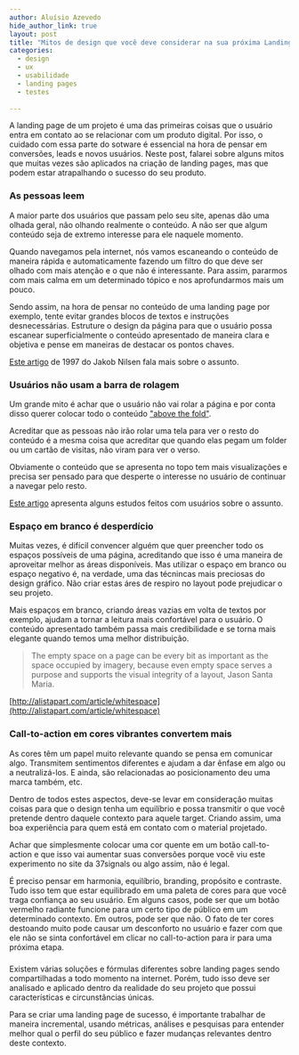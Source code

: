 ```yaml
---
author: Aluísio Azevedo
hide_author_link: true
layout: post
title: "Mitos de design que você deve considerar na sua próxima Landing Page"
categories:
  - design
  - ux
  - usabilidade
  - landing pages
  - testes
  
---
```



A landing page de um projeto é uma das primeiras coisas que o usuário entra em contato ao se relacionar com um produto digital. Por isso, o cuidado com essa parte do sotware é essencial na hora de pensar em conversões, leads e novos usuários. Neste post, falarei sobre alguns mitos que muitas vezes são aplicados na criação de landing pages, mas que podem estar atrapalhando o sucesso do seu produto.

<!--more-->



### As pessoas leem

A maior parte dos usuários que passam pelo seu site, apenas dão uma olhada geral, não olhando realmente o conteúdo. A não ser que algum conteúdo seja de extremo interesse para ele naquele momento.

Quando navegamos pela internet, nós vamos escaneando o conteúdo de maneira rápida e automaticamente fazendo um filtro do que deve ser olhado com mais atenção e o que não é interessante. Para assim, pararmos com mais calma em um determinado tópico e nos aprofundarmos mais um pouco.

Sendo assim, na hora de pensar no conteúdo de uma landing page por exemplo, tente evitar grandes blocos de textos e instruções desnecessárias. Estruture o design da página para que o usuário possa escanear superficialmente o conteúdo apresentado de maneira clara e objetiva e pense em maneiras de destacar os pontos chaves.

[Este artigo](http://www.nngroup.com/articles/how-users-read-on-the-web/) de 1997 do Jakob Nilsen fala mais sobre o assunto.



### Usuários não usam a barra de rolagem

Um grande mito é achar que o usuário não vai rolar a página e por conta disso querer colocar todo o conteúdo ["above the fold"](http://en.wikipedia.org/wiki/Above_the_fold).

Acreditar que as pessoas não irão rolar uma tela para ver o resto do conteúdo é a mesma coisa que acreditar que quando elas pegam um folder ou um cartão de visitas, não viram para ver o verso.

Obviamente o conteúdo que se apresenta no topo tem mais visualizações e precisa ser pensado para que desperte o interesse no usuário de continuar a navegar pelo resto.

[Este artigo](http://www.cxpartners.co.uk/cxblog/the_myth_of_the_page_fold_evidence_from_user_testing/) apresenta alguns estudos feitos com usuários sobre o assunto.



### Espaço em branco é desperdício


Muitas vezes, é difícil convencer alguém que quer preencher todo os espaços possíveis de uma página, acreditando que isso é uma maneira de aproveitar melhor as áreas disponíveis. Mas utilizar o espaço em branco ou espaço negativo é, na verdade, uma das técnincas mais preciosas do design gráfico. Não criar estas áres de respiro no layout pode prejudicar o seu projeto.

Mais espaços em branco, criando áreas vazias em volta de textos por exemplo, ajudam a tornar a leitura mais confortável para o usuário. O conteúdo apresentado também passa mais credibilidade e se torna mais elegante quando temos uma melhor distribuição.

>The empty space on a page can be every bit as important as the space occupied by imagery,
>because even empty space serves a purpose and supports the visual integrity of a layout,
>Jason Santa Maria.

[http://alistapart.com/article/whitespace](http://alistapart.com/article/whitespace)

### Call-to-action em cores vibrantes convertem mais


As cores têm um papel muito relevante quando se pensa em comunicar algo. Transmitem sentimentos diferentes e ajudam a dar ênfase em algo ou a neutralizá-los. E ainda, são relacionadas ao posicionamento deu uma marca também, etc.

Dentro de todos estes aspectos, deve-se levar em consideração muitas coisas para que o design tenha um equilíbrio e possa transmitir o que você pretende dentro daquele contexto para aquele target. Criando assim, uma boa experiência para quem está em contato com o material projetado.

Achar que simplesmente colocar uma cor quente em um botão call-to-action e que isso vai aumentar suas conversões porque você viu este experimento no site da 37signals ou algo assim, não é legal.

É preciso pensar em harmonia, equilíbrio, branding, propósito e contraste. Tudo isso tem que estar equilibrado em uma paleta de cores para que você traga confiança ao seu usuário. Em alguns casos, pode ser que um botão vermelho radiante funcione para um certo tipo de público em um determinado contexto. Em outros, pode ser que não. O fato de ter cores destoando muito pode causar um desconforto no usuário e fazer com que ele não se sinta confortável em clicar no call-to-action para ir para uma próxima etapa.




###

Existem várias soluções e fórmulas diferentes sobre landing pages sendo compartilhadas a todo momento na internet. Porém, tudo isso deve ser analisado e aplicado dentro da realidade do seu projeto que possui características e circunstâncias únicas.

Para se criar uma landing page de sucesso, é importante trabalhar de maneira incremental, usando métricas, análises e pesquisas para entender melhor qual o perfil do seu público e fazer mudanças relevantes dentro deste contexto.
